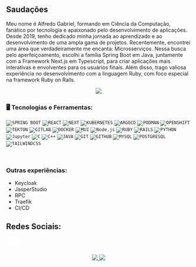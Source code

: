 

## Saudações

Meu nome é Alfredo Gabriel, formando em Ciência da Computação, fanático por tecnologia e apaixonado pelo desenvolvimento de aplicações. Desde 2019, tenho dedicado minha jornada ao aprendizado e ao desenvolvimento de uma ampla gama de projetos. Recentemente, encontrei uma área que verdadeiramente me encanta: Microsserviços. Nessa busca pelo aperfeiçoamento, escolhi a família Spring Boot em Java, juntamente com a Framework Next.js em Typescript, para criar aplicações mais interativas e envolventes para os usuários finais. Além disso, trago valiosa experiência no desenvolvimento com a linguagem Ruby, com foco especial na framework Ruby on Rails.


<p align="center">
  <img src="https://c.tenor.com/GfSX-u7VGM4AAAAC/coding.gif" width="350">
</p>


### 🖥️ Tecnologias e Ferramentas:
<!-- Foto talvez?
<img width="300px" align="right" src="">
-->
<code><img width="40px" src="https://cdn.jsdelivr.net/gh/devicons/devicon/icons/spring/spring-original-wordmark.svg" title = "SPRING BOOT"/></code>
<code><img width="40px" src="https://cdn.jsdelivr.net/gh/devicons/devicon/icons/react/react-original-wordmark.svg" title = "REACT"/></code>
<code><img width="40px" src="https://cdn.jsdelivr.net/gh/devicons/devicon/icons/nextjs/nextjs-original-wordmark.svg" title = "NEXT"/></code>
<code><img width="40px" src="https://cdn.jsdelivr.net/gh/devicons/devicon@latest/icons/kubernetes/kubernetes-line-wordmark.svg" title="KUBERNETES"/></code>
<code><img width="40px" src="https://cdn.jsdelivr.net/gh/devicons/devicon@latest/icons/argocd/argocd-original.svg" title="ARGOCD"/></code>
<code><img width="40px" src="https://cdn.jsdelivr.net/gh/devicons/devicon@latest/icons/podman/podman-original.svg" title="PODMAN"/></code>
<code><img width="40px" src="https://assets.openshift.net/content/subdomain/favicon32x32.png" title="OPENSHIFT"/></code>
<code><img width="40px" src="https://tekton.dev/favicons/favicon.ico" title="TEKTON"/></code>
<code><img width="40px" src="https://cdn.jsdelivr.net/gh/devicons/devicon/icons/gitlab/gitlab-original.svg" title = "GITLAB"/></code>
<code><img width="40px" src="https://cdn.jsdelivr.net/gh/devicons/devicon/icons/docker/docker-original-wordmark.svg" title = "DOCKER"/></code>
<code><img width="40px" src="https://cdn.jsdelivr.net/gh/devicons/devicon/icons/materialui/materialui-original.svg" title = "MUI"/></code>
<code><img width="40px" src="https://cdn.jsdelivr.net/gh/devicons/devicon/icons/nodejs/nodejs-original.svg" title = "Node.js"/></code>
<code><img width="40px" src="https://cdn.jsdelivr.net/gh/devicons/devicon/icons/ruby/ruby-original.svg" title = "RUBY"/></code>
<code><img width="40px" src="https://cdn.jsdelivr.net/gh/devicons/devicon/icons/rails/rails-plain.svg" title = "RAILS"/></code>
<code><img width="40px" src="https://cdn.jsdelivr.net/gh/devicons/devicon/icons/python/python-original.svg" title = "PYTHON"/></code>
<code><img width="40px" src="https://cdn.jsdelivr.net/gh/devicons/devicon/icons/jupyter/jupyter-original-wordmark.svg" title = "Jupyter"/></code>
<code><img width="40px" src="https://cdn.jsdelivr.net/gh/devicons/devicon/icons/c/c-original.svg" title = "C"/></code>
<code><img width="40px" src="https://cdn.jsdelivr.net/gh/devicons/devicon/icons/cplusplus/cplusplus-original.svg" title = "C++"/></code>
<code><img width="40px" src="https://cdn.jsdelivr.net/gh/devicons/devicon/icons/java/java-original.svg" title = "JAVA"/></code>
<code><img width="40px" src="https://cdn.jsdelivr.net/gh/devicons/devicon/icons/git/git-original.svg" title = "GIT"/></code>
<code><img width="40px" src="https://cdn.jsdelivr.net/gh/devicons/devicon/icons/github/github-original.svg" title = "GITHUB"/></code>
<code><img width="40px" src="https://cdn.jsdelivr.net/gh/devicons/devicon/icons/mysql/mysql-original.svg" title = "MYSQL"/></code>
<code><img width="40px" src="https://cdn.jsdelivr.net/gh/devicons/devicon/icons/postgresql/postgresql-original-wordmark.svg" title = "POSTGRESQL"/></code>
<code><img width="40px" src="https://cdn.jsdelivr.net/gh/devicons/devicon/icons/tailwindcss/tailwindcss-original-wordmark.svg" title = "TAILWINDCSS"/></code>

</br>

### Outras experiências:

* Keycloak
* JasperStudio
* RPC
* Traefik
* CI/CD

## Redes Sociais:

<a href="https://www.instagram.com/amgabriel1" target="_blank">
  <img align="left" alt="Instagram" width="22px" src="https://github.com/Aakarsh-B/trying-repos/blob/master/insta.svg" target="_blank" />
</a>

<a href="https://www.linkedin.com/in/alfredo-gabriel-de-sousa-oliveia/" target="_blank">
  <img align="left" alt="LinkedIn" width="22px" src="https://github.com/Aakarsh-B/trying-repos/blob/master/linkedin.svg" target="_blank" />
</a>

</br>
 
##
<p align="center">
<a href="https://github.com/alverad-katsuro">
  <img height="180em" src="https://github-readme-stats-eight-theta.vercel.app/api?username=alverad-katsuro&show_icons=true&theme=algolia&include_all_commits=true&count_private=true"/>
  <img height="180em" src="https://github-readme-stats-eight-theta.vercel.app/api/top-langs/?username=alverad-katsuro&layout=compact&langs_count=8&theme=algolia"/>
</a>
</p>
